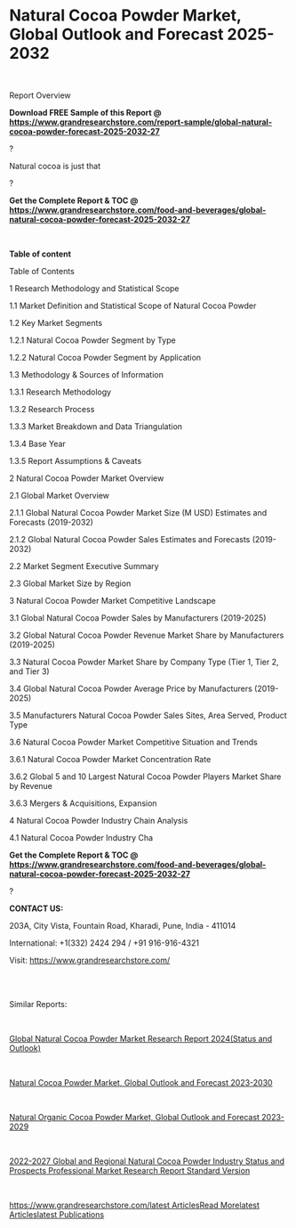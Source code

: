 <h1>Natural Cocoa Powder Market, Global Outlook and Forecast 2025-2032</h1><br/><p>Report Overview</p>
 
 
 
 <div><b>Download FREE Sample of this Report @ <a href="https://www.grandresearchstore.com/report-sample/global-natural-cocoa-powder-forecast-2025-2032-27">https://www.grandresearchstore.com/report-sample/global-natural-cocoa-powder-forecast-2025-2032-27</a></b></div>
 
 
 
 <p>? </p>
 
 
 
 <p>Natural cocoa is just that</p>
 
 
 
 <p>? </p>
 
 
 
 <div><b>Get the Complete Report & TOC @ <a href="https://www.grandresearchstore.com/food-and-beverages/global-natural-cocoa-powder-forecast-2025-2032-27">https://www.grandresearchstore.com/food-and-beverages/global-natural-cocoa-powder-forecast-2025-2032-27</a></b></div>
 
 
 
 <p><br />
 
 <b>Table of content</b></p>
 
 
 
 <p>Table of Contents<br />
 
 1 Research Methodology and Statistical Scope<br />
 
 1.1 Market Definition and Statistical Scope of Natural Cocoa Powder<br />
 
 1.2 Key Market Segments<br />
 
 1.2.1 Natural Cocoa Powder Segment by Type<br />
 
 1.2.2 Natural Cocoa Powder Segment by Application<br />
 
 1.3 Methodology & Sources of Information<br />
 
 1.3.1 Research Methodology<br />
 
 1.3.2 Research Process<br />
 
 1.3.3 Market Breakdown and Data Triangulation<br />
 
 1.3.4 Base Year<br />
 
 1.3.5 Report Assumptions & Caveats<br />
 
 2 Natural Cocoa Powder Market Overview<br />
 
 2.1 Global Market Overview<br />
 
 2.1.1 Global Natural Cocoa Powder Market Size (M USD) Estimates and Forecasts (2019-2032)<br />
 
 2.1.2 Global Natural Cocoa Powder Sales Estimates and Forecasts (2019-2032)<br />
 
 2.2 Market Segment Executive Summary<br />
 
 2.3 Global Market Size by Region<br />
 
 3 Natural Cocoa Powder Market Competitive Landscape<br />
 
 3.1 Global Natural Cocoa Powder Sales by Manufacturers (2019-2025)<br />
 
 3.2 Global Natural Cocoa Powder Revenue Market Share by Manufacturers (2019-2025)<br />
 
 3.3 Natural Cocoa Powder Market Share by Company Type (Tier 1, Tier 2, and Tier 3)<br />
 
 3.4 Global Natural Cocoa Powder Average Price by Manufacturers (2019-2025)<br />
 
 3.5 Manufacturers Natural Cocoa Powder Sales Sites, Area Served, Product Type<br />
 
 3.6 Natural Cocoa Powder Market Competitive Situation and Trends<br />
 
 3.6.1 Natural Cocoa Powder Market Concentration Rate<br />
 
 3.6.2 Global 5 and 10 Largest Natural Cocoa Powder Players Market Share by Revenue<br />
 
 3.6.3 Mergers & Acquisitions, Expansion<br />
 
 4 Natural Cocoa Powder Industry Chain Analysis<br />
 
 4.1 Natural Cocoa Powder Industry Cha</p>
 
 
 
 <div><b>Get the Complete Report & TOC @ <a href="https://www.grandresearchstore.com/food-and-beverages/global-natural-cocoa-powder-forecast-2025-2032-27">https://www.grandresearchstore.com/food-and-beverages/global-natural-cocoa-powder-forecast-2025-2032-27</a></b></div>
 
 
 
 <p>? </p>
 
 
 
 <p><b>CONTACT US:</b><br />
 
 203A, City Vista, Fountain Road, Kharadi, Pune, India - 411014<br />
 
 International: +1(332) 2424 294 / +91 916-916-4321<br />
 
 Visit: <a href="https://www.grandresearchstore.com/">https://www.grandresearchstore.com/</a><br />
 
 <br />
 
 <br />
 
 Similar Reports:<br />
 
 <br />
 
 <a href="https://www.grandresearchstore.com/food-and-beverages/global-natural-cocoa-powder-2024-846">Global Natural Cocoa Powder Market Research Report 2024(Status and Outlook)</a><br />
 
 <br />
 
 <a href="https://www.grandresearchstore.com/food-and-beverages/global-natural-cocoa-powder-forecast-2023-2030-363">Natural Cocoa Powder Market, Global Outlook and Forecast 2023-2030</a><br />
 
 <br />
 
 <a href="https://www.grandresearchstore.com/food-and-beverages/global-natural-organic-cocoa-powder-forecast-2023-2029-686">Natural Organic Cocoa Powder Market, Global Outlook and Forecast 2023-2029</a><br />
 
 <br />
 
 <a href="https://www.grandresearchstore.com/food-and-beverages/global-regional-natural-cocoa-powder-2022-2027-997">2022-2027 Global and Regional Natural Cocoa Powder Industry Status and Prospects Professional Market Research Report Standard Version</a><br />
 
 <br />
 
 <a href="https://gyeongbokgung.com">https://www.grandresearchstore.com/</a><a href="https://hallyeomaritime.com">latest Articles</a><a href="https://jingwansa.com">Read More</a><a href="https://nguoiviet.jp/">latest Articles</a><a href="https://www.intelmarketresearch.com/">latest Publications</a></p>